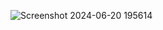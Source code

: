 ![Screenshot 2024-06-20 195614](https://github.com/RohitNema24/SMS-SPAM-CLASSIFIER/assets/87472587/ae9a7199-6dc8-41f2-a5a0-84f6890b0919)
